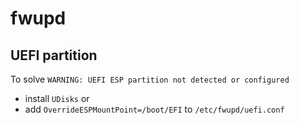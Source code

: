 # fwupd

## UEFI partition
To solve `WARNING: UEFI ESP partition not detected or configured`  
- install `UDisks`
or
- add `OverrideESPMountPoint=/boot/EFI` to `/etc/fwupd/uefi.conf`

